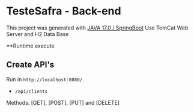 # TesteSafra - Back-end

This project was generated with [JAVA 17.0 / SpringBoot](https://spring.io/)
Use TomCat Web Server and H2 Data Base

**Runtime execute

## Create API's

Run in `http://localhost:8080/`.

* `/api/clients`

Methods: [GET], [POST], [PUT] and [DELETE]